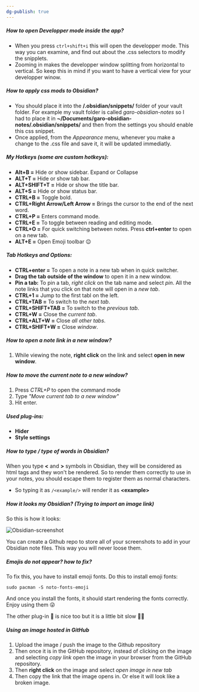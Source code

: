 ```yaml
---
dg-publish: true
---
```


##### How to open Developper mode inside the app?
- When you press `ctrl+shift+i` this will open the developper mode. This way you can examine, and find out about the .css selectors to modify the snipplets.
- Zooming in makes the developper window splitting from horizontal to vertical. So keep this in mind if you want to have a vertical view for your developper winow.

##### How to apply css mods to Obsidian?
- You should place it into the **/.obsidian/snippets/** folder of your vault folder. For example my vault folder is called *garo-obsidian-notes* so I had to place it in **~/Documents/garo-obsidian-notes/.obsidian/snippets/** and then from the settings you should enable this css snippet. 
- Once applied, from the *Appearance* menu, whenever you make a change to the .css file and save it, it will be updated immediatly.

##### My Hotkeys (some are custom hotkeys):
- **Alt+B =** Hide or show sidebar. Expand or Collapse
- **ALT+T =** Hide or show tab bar.
- **ALT+SHIFT+T =** Hide or show the title bar. 
- **ALT+S =** Hide or show status bar.
- **CTRL+B =** Toggle bold.
- **CTRL+Right Arrow/Left Arrow =** Brings the cursor to the end of the next word.
- **CTRL+P =** Enters command mode.
- **CTRL+E =** To toggle between reading and editing mode.
- **CTRL+O =** For quick switching between notes. Press **ctrl+enter** to open on a new tab.
- **ALT+E =** Open Emoji toolbar 😉
##### Tab Hotkeys and Options:
- **CTRL+enter =** To open a note in a new tab when in quick switcher.
- **Drag the tab outside of the window** to open it in a new window.
- **Pin a tab:** To pin a tab, *right click* on the tab name and select *pin*. All the note links that you click on that note will open in a *new tab*.
- **CTRL+1 =** Jump to the first tabl on the left.
- **CTRL+TAB =** To switch to the *next tab*.
- **CTRL+SHIFT+TAB =** To switch to the *previous tab*.
- **CTRL+W =** Close the *current tab*.
- **CTRL+ALT+W =** Close *all other tabs*.
- **CTRL+SHIFT+W =** Close *window*.
##### How to open a note link in a new window?
1. While viewing the note, **right click** on the link and select **open in new window**.
##### How to move the current note to a new window?
1. Press *CTRL+P* to open the command mode
2. Type *"Move current tab to a new window"*
3. Hit enter.
##### Used plug-ins:
- **Hider**
- **Style settings**

##### How to type /<example/> type of words in Obsidian?
When you type **\<** and **\>** symbols in Obsidian, they will be considered as html tags and they won't be rendered. So to render them correctly to use in your notes, you should escape them to register them as normal characters. 
- So typing it as `/<example/>` will render it as **\<example\>**

##### How it looks my Obsidian? (Trying to import an image link)
So this is how it looks:

![Obsidian-screenshot](https://i.imgur.com/QsZxOk4.jpg)

You can create a Github repo to store all of your screenshots to add in your Obsidian note files. This way you will never loose them.

##### Emojis do not appear? how to fix?
To fix this, you have to install emoji fonts. Do this to install emoji fonts:
```
sudo pacman -S noto-fonts-emoji
```
And once you install the fonts, it should start rendering the fonts correctly. Enjoy using them 😜

The other plug-in 🔆 is nice too but it is a little bit slow 🙁💔

##### Using an image hosted in GitHub

1. Upload the image / push the image to the Github repository
2. Then once it is in the GitHub repository, instead of clicking on the image and selecting *copy link* open the image in your browser from the GitHub repository.
3. Then **right click** on the image and select *open image in new tab*
4. Then copy the link that the image opens in. Or else it will look like a broken image.